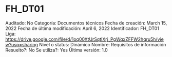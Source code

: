 # FH_DT01

Auditado: No
Categoría: Documentos técnicos
Fecha de creación: March 15, 2022
Fecha de última modificación: April 6, 2022
Identificador: FH_DT01
Liga: https://drive.google.com/file/d/1oq00XtUrSqtlXrj_PgWqxZFFW2hqru5h/view?usp=sharing
Nivel o status: Dinámico
Nombre: Requisitos de información
Resuelto?: No
Se utiliza?: Yes
Última versión: 1.0